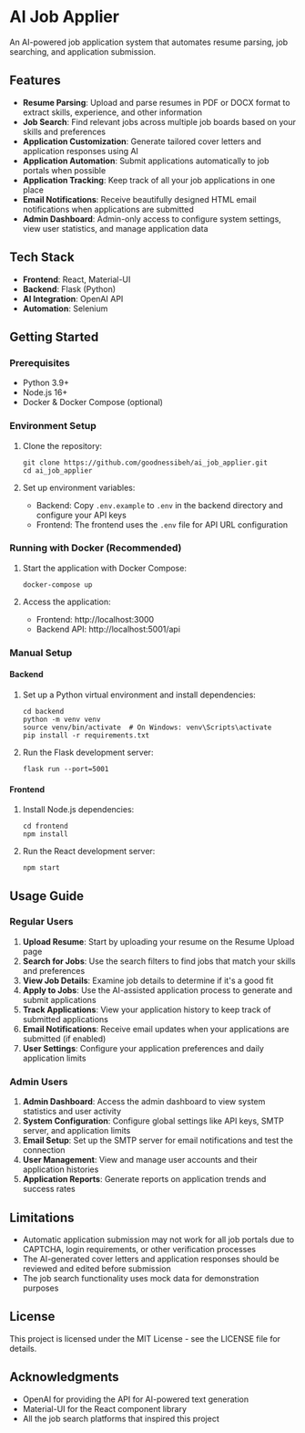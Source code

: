 # AI Job Applier

An AI-powered job application system that automates resume parsing, job searching, and application submission.

## Features

- **Resume Parsing**: Upload and parse resumes in PDF or DOCX format to extract skills, experience, and other information
- **Job Search**: Find relevant jobs across multiple job boards based on your skills and preferences
- **Application Customization**: Generate tailored cover letters and application responses using AI
- **Application Automation**: Submit applications automatically to job portals when possible
- **Application Tracking**: Keep track of all your job applications in one place
- **Email Notifications**: Receive beautifully designed HTML email notifications when applications are submitted
- **Admin Dashboard**: Admin-only access to configure system settings, view user statistics, and manage application data

## Tech Stack

- **Frontend**: React, Material-UI
- **Backend**: Flask (Python)
- **AI Integration**: OpenAI API
- **Automation**: Selenium

## Getting Started

### Prerequisites

- Python 3.9+
- Node.js 16+
- Docker & Docker Compose (optional)

### Environment Setup

1. Clone the repository:
   ```
   git clone https://github.com/goodnessibeh/ai_job_applier.git
   cd ai_job_applier
   ```

2. Set up environment variables:
   - Backend: Copy `.env.example` to `.env` in the backend directory and configure your API keys
   - Frontend: The frontend uses the `.env` file for API URL configuration

### Running with Docker (Recommended)

1. Start the application with Docker Compose:
   ```
   docker-compose up
   ```

2. Access the application:
   - Frontend: http://localhost:3000
   - Backend API: http://localhost:5001/api

### Manual Setup

#### Backend

1. Set up a Python virtual environment and install dependencies:
   ```
   cd backend
   python -m venv venv
   source venv/bin/activate  # On Windows: venv\Scripts\activate
   pip install -r requirements.txt
   ```

2. Run the Flask development server:
   ```
   flask run --port=5001
   ```

#### Frontend

1. Install Node.js dependencies:
   ```
   cd frontend
   npm install
   ```

2. Run the React development server:
   ```
   npm start
   ```

## Usage Guide

### Regular Users

1. **Upload Resume**: Start by uploading your resume on the Resume Upload page
2. **Search for Jobs**: Use the search filters to find jobs that match your skills and preferences
3. **View Job Details**: Examine job details to determine if it's a good fit
4. **Apply to Jobs**: Use the AI-assisted application process to generate and submit applications
5. **Track Applications**: View your application history to keep track of submitted applications
6. **Email Notifications**: Receive email updates when your applications are submitted (if enabled)
7. **User Settings**: Configure your application preferences and daily application limits

### Admin Users

1. **Admin Dashboard**: Access the admin dashboard to view system statistics and user activity
2. **System Configuration**: Configure global settings like API keys, SMTP server, and application limits
3. **Email Setup**: Set up the SMTP server for email notifications and test the connection
4. **User Management**: View and manage user accounts and their application histories
5. **Application Reports**: Generate reports on application trends and success rates

## Limitations

- Automatic application submission may not work for all job portals due to CAPTCHA, login requirements, or other verification processes
- The AI-generated cover letters and application responses should be reviewed and edited before submission
- The job search functionality uses mock data for demonstration purposes

## License

This project is licensed under the MIT License - see the LICENSE file for details.

## Acknowledgments

- OpenAI for providing the API for AI-powered text generation
- Material-UI for the React component library
- All the job search platforms that inspired this project